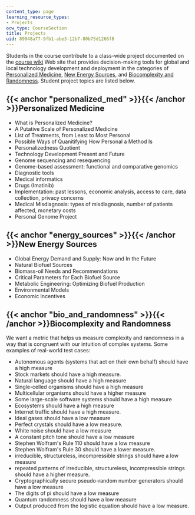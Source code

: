```yaml
---
content_type: page
learning_resource_types:
- Projects
ocw_type: CourseSection
title: Projects
uid: 89048a77-9fb1-abe3-12b7-80b75d1266f8
---
```


Students in the course contribute to a class-wide project documented on the [course wiki](http://archive.is/kCNnE) Web site that provides decision-making tools for global and local technology development and deployment in the categories of [Personalized Medicine](#personalized_med), [New Energy Sources](#energy_sources), and [Biocomplexity and Randomness](#bio_and_randomness). Student project topics are listed below.

{{< anchor "personalized_med" >}}{{< /anchor >}}Personalized Medicine
---------------------------------------------------------------------

*   What is Personalized Medicine?
*   A Putative Scale of Personalized Medicine
*   List of Treatments, from Least to Most Personal
*   Possible Ways of Quanitifying How Personal a Method Is
*   Personalizedness Quotient
*   Technology Development Present and Future
*   Genome sequencing and resequencing
*   Genome-based assessment: functional and comparative genomics
*   Diagnostic tools
*   Medical informatics
*   Drugs (Imatinib)
*   Implementation: past lessons, economic analysis, access to care, data collection, privacy concerns
*   Medical Misdiagnosis: types of misdiagnosis, number of patients affected, monetary costs
*   Personal Genome Project

{{< anchor "energy_sources" >}}{{< /anchor >}}New Energy Sources
----------------------------------------------------------------

*   Global Energy Demand and Supply: Now and In the Future
*   Natural Biofuel Sources
*   Biomass-oil Needs and Recommendations
*   Critical Parameters for Each Biofuel Source
*   Metabolic Engineering: Optimizing Biofuel Production
*   Environmental Models
*   Economic Incentives

{{< anchor "bio_and_randomness" >}}{{< /anchor >}}Biocomplexity and Randomness
------------------------------------------------------------------------------

We want a metric that helps us measure complexity and randomness in a way that is congruent with our intuition of complex systems. Some examples of real-world test cases:

*   Autonomous agents (systems that act on their own behalf) should have a high measure
*   Stock markets should have a high measure.
*   Natural language should have a high measure
*   Single-celled organisms should have a high measure
*   Multicellular organisms should have a higher measure
*   Some large-scale software systems should have a high measure
*   Ecosystems should have a high measure
*   Internet traffic should have a high measure.
*   Ideal gases should have a low measure
*   Perfect crystals should have a low measure.
*   White noise should have a low measure
*   A constant pitch tone should have a low measure
*   Stephen Wolfram's Rule 110 should have a low measure
*   Stephen Wolfram's Rule 30 should have a lower measure.
*   irreducible, structureless, incompressible strings should have a low measure
*   repeated patterns of irreducible, structureless, incompressible strings should have a higher measure.
*   Cryptographically secure pseudo-random number generators should have a low measure
*   The digits of pi should have a low measure
*   Quantum randomness should have a low measure
*   Output produced from the logistic equation should have a low measure.
